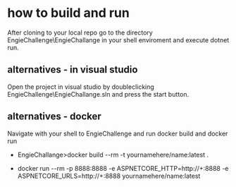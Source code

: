 # how to build and run

After cloning to your local repo go to the directory EngieChallenge\EngieChallange 
in your shell enviroment and execute dotnet run.

## alternatives - in visual studio

Open the project in visual studio by doubleclicking EngieChallenge\EngieChallange.sln and 
press the start button.

## alternatives - docker

Navigate with your shell to  EngieChallenge and run docker build and docker run

* EngieChallange>docker build --rm -t yournamehere/name:latest .

* docker run --rm -p 8888:8888 -e ASPNETCORE_HTTP=http://+:8888 -e ASPNETCORE_URLS=http://+:8888 yournamehere/name:latest 